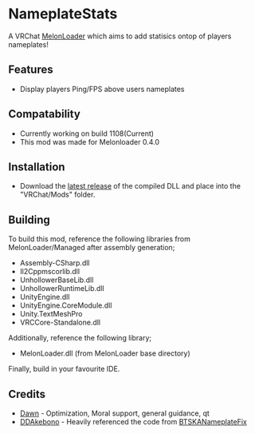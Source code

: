 # NameplateStats
A VRChat [MelonLoader](https://github.com/LavaGang/MelonLoader) which aims to add statisics ontop of players nameplates!

## Features
* Display players Ping/FPS above users nameplates

## Compatability
* Currently working on build 1108(Current)
* This mod was made for Melonloader 0.4.0

## Installation
* Download the [latest release](https://github.com/Kiokuu/NameplateStats/releases/latest) of the compiled DLL and place into the "VRChat/Mods" folder.

## Building
To build this mod, reference the following libraries from MelonLoader/Managed after assembly generation;
* Assembly-CSharp.dll
* Il2Cppmscorlib.dll
* UnhollowerBaseLib.dll
* UnhollowerRuntimeLib.dll
* UnityEngine.dll
* UnityEngine.CoreModule.dll
* Unity.TextMeshPro
* VRCCore-Standalone.dll

Additionally, reference the following library;
* MelonLoader.dll (from MelonLoader base directory)

Finally, build in your favourite IDE.

## Credits
* [Dawn](https://github.com/Arion-Kun) - Optimization, Moral support, general guidance, qt
* [DDAkebono](https://github.com/ddakebono) - Heavily referenced the code from [BTSKANameplateFix](https://github.com/ddakebono/BTKSANameplateFix)

